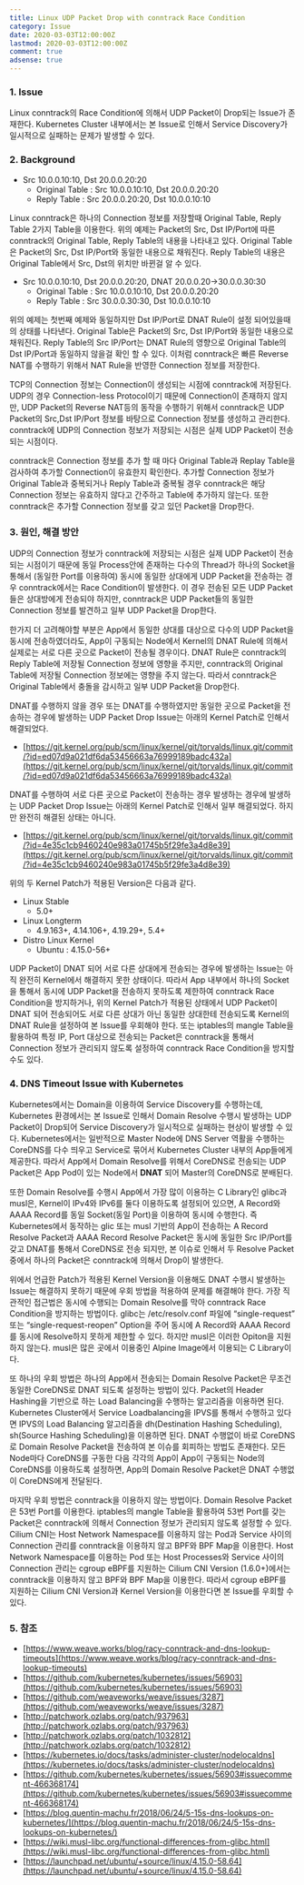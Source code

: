 ```yaml
---
title: Linux UDP Packet Drop with conntrack Race Condition
category: Issue
date: 2020-03-03T12:00:00Z
lastmod: 2020-03-03T12:00:00Z
comment: true
adsense: true
---
```


### 1. Issue

Linux conntrack의 Race Condition에 의해서 UDP Packet이 Drop되는 Issue가 존재한다. Kubernetes Cluster 내부에서는 본 Issue로 인해서 Service Discovery가 일시적으로 실패하는 문제가 발생할 수 있다.

### 2. Background

* Src 10.0.0.10:10, Dst 20.0.0.20:20
  * Original Table : Src 10.0.0.10:10, Dst 20.0.0.20:20
  * Reply Table : Src 20.0.0.20:20, Dst 10.0.0.10:10

Linux conntrack은 하나의 Connection 정보를 저장할때 Original Table, Reply Table 2가지 Table을 이용한다. 위의 예제는 Packet의 Src, Dst IP/Port에 따른 conntrack의 Original Table, Reply Table의 내용을 나타내고 있다. Original Table은 Packet의 Src, Dst IP/Port와 동일한 내용으로 채워진다. Reply Table의 내용은 Original Table에서 Src, Dst의 위치만 바뀐걸 알 수 있다.

* Src 10.0.0.10:10, Dst 20.0.0.20:20, DNAT 20.0.0.20->30.0.0.30:30
  * Original Table : Src 10.0.0.10:10, Dst 20.0.0.20:20
  * Reply Table : Src 30.0.0.30:30, Dst 10.0.0.10:10

위의 예제는 첫번째 예제와 동일하지만 Dst IP/Port로 DNAT Rule이 설정 되어있을때의 상태를 나타낸다. Original Table은 Packet의 Src, Dst IP/Port와 동일한 내용으로 채워진다. Reply Table의 Src IP/Port는 DNAT Rule의 영향으로 Original Table의 Dst IP/Port과 동일하지 않을걸 확인 할 수 있다. 이처럼 conntrack은 빠른 Reverse NAT를 수행하기 위해서 NAT Rule을 반영한 Connection 정보를 저장한다.

TCP의 Connection 정보는 Connection이 생성되는 시점에 conntrack에 저장된다. UDP의 경우 Connection-less Protocol이기 때문에 Connection이 존재하지 않지만, UDP Packet의 Reverse NAT등의 동작을 수행하기 위해서 conntrack은 UDP Packet의 Src,Dst IP/Port 정보를 바탕으로 Connection 정보를 생성하고 관리한다. conntrack에 UDP의 Connection 정보가 저장되는 시점은 실제 UDP Packet이 전송되는 시점이다.

conntrack은 Connection 정보를 추가 할 때 마다 Original Table과 Replay Table을 검사하여 추가할 Connection이 유효한지 확인한다. 추가할 Connection 정보가 Original Table과 중복되거나 Reply Table과 중복될 경우 conntrack은 해당 Connection 정보는 유효하지 않다고 간주하고 Table에 추가하지 않는다. 또한 conntrack은 추가할 Connection 정보를 갖고 있던 Packet을 Drop한다.

### 3. 원인, 해결 방안

UDP의 Connection 정보가 conntrack에 저장되는 시점은 실제 UDP Packet이 전송되는 시점이기 때문에 동일 Process안에 존재하는 다수의 Thread가 하나의 Socket을 통해서 (동일한 Port를 이용하여) 동시에 동일한 상대에게 UDP Packet을 전송하는 경우 conntrack에서는 Race Condition이 발생한다. 이 경우 전송된 모든 UDP Packet들은 상대방에게 전송되야 하지만, conntrack은 UDP Packet들의 동일한 Connection 정보를 발견하고 일부 UDP Packet을 Drop한다.

한가지 더 고려해야할 부분은 App에서 동일한 상대를 대상으로 다수의 UDP Packet을 동시에 전송하였더라도, App이 구동되는 Node에서 Kernel의 DNAT Rule에 의해서 실제로는 서로 다른 곳으로 Packet이 전송될 경우이다. DNAT Rule은 conntrack의 Reply Table에 저장될 Connection 정보에 영향을 주지만, conntrack의 Original Table에 저장될 Connection 정보에는 영향을 주지 않는다. 따라서 conntrack은 Original Table에서 충돌을 감시하고 일부 UDP Packet을 Drop한다.

DNAT를 수행하지 않을 경우 또는 DNAT를 수행하였지만 동일한 곳으로 Packet을 전송하는 경우에 발생하는 UDP Packet Drop Issue는 아래의 Kernel Patch로 인해서 해결되었다.

* [https://git.kernel.org/pub/scm/linux/kernel/git/torvalds/linux.git/commit/?id=ed07d9a021df6da53456663a76999189badc432a](https://git.kernel.org/pub/scm/linux/kernel/git/torvalds/linux.git/commit/?id=ed07d9a021df6da53456663a76999189badc432a)

DNAT를 수행하여 서로 다른 곳으로 Packet이 전송하는 경우 발생하는 경우에 발생하는 UDP Packet Drop Issue는 아래의 Kernel Patch로 인해서 일부 해결되었다. 하지만 완전히 해결된 상태는 아니다.

* [https://git.kernel.org/pub/scm/linux/kernel/git/torvalds/linux.git/commit/?id=4e35c1cb9460240e983a01745b5f29fe3a4d8e39](https://git.kernel.org/pub/scm/linux/kernel/git/torvalds/linux.git/commit/?id=4e35c1cb9460240e983a01745b5f29fe3a4d8e39)

위의 두 Kernel Patch가 적용된 Version은 다음과 같다.

* Linux Stable 
  * 5.0+
* Linux Longterm
  * 4.9.163+, 4.14.106+, 4.19.29+, 5.4+
* Distro Linux Kernel
  * Ubuntu : 4.15.0-56+

UDP Packet이 DNAT 되어 서로 다른 상대에게 전송되는 경우에 발생하는 Issue는 아직 완전히 Kernel에서 해결하지 못한 상태이다. 따라서 App 내부에서 하나의 Socket을 통해서 동시에 UDP Packet을 전송하지 못하도록 제한하여 conntrack Race Condition을 방지하거나, 위의 Kernel Patch가 적용된 상태에서 UDP Packet이 DNAT 되어 전송되어도 서로 다른 상대가 아닌 동일한 상대한테 전송되도록 Kernel의 DNAT Rule을 설정하여 본 Issue를 우회해야 한다. 또는 iptables의 mangle Table을 활용하여 특정 IP, Port 대상으로 전송되는 Packet은 conntrack을 통해서 Connection 정보가 관리되지 않도록 설정하여 conntrack Race Condition을 방지할 수도 있다.

### 4. DNS Timeout Issue with Kubernetes
 
Kubernetes에서는 Domain을 이용하여 Service Discovery를 수행하는데, Kubernetes 환경에서는 본 Issue로 인해서 Domain Resolve 수행시 발생하는 UDP Packet이 Drop되어 Service Discovery가 일시적으로 실패하는 현상이 발생할 수 있다. Kubernetes에서는 일반적으로 Master Node에 DNS Server 역활을 수행하는 CoreDNS를 다수 띄우고 Service로 묶어서 Kubernetes Cluster 내부의 App들에게 제공한다. 따라서 App에서 Domain Resolve를 위해서 CoreDNS로 전송되는 UDP Packet은 App Pod이 있는 Node에서 **DNAT** 되어 Master의 CoreDNS로 분배된다.

또한 Domain Resolve를 수행시 App에서 가장 많이 이용하는 C Library인 glibc과 musl은, Kernel이 IPv4와 IPv6를 둘다 이용하도록 설정되어 있으면, A Record와 AAAA Record를 동일 Socket(동일 Port)을 이용하여 동시에 수행한다. 즉 Kubernetes에서 동작하는 glic 또는 musl 기반의 App이 전송하는 A Record Resolve Packet과 AAAA Record Resolve Packet은 동시에 동일한 Src IP/Port를 갖고 DNAT를 통해서 CoreDNS로 전송 되지만, 본 이슈로 인해서 두 Resolve Packet 중에서 하나의 Packet은 conntrack에 의해서 Drop이 발생한다.

위에서 언급한 Patch가 적용된 Kernel Version을 이용해도 DNAT 수행시 발생하는 Issue는 해결하지 못하기 때문에 우회 방법을 적용하여 문제를 해결해야 한다. 가장 직관적인 접근법은 동시에 수행되는 Domain Resolve를 막아 conntrack Race Condition을 방지하는 방법이다. glibc는 /etc/resolv.conf 파일에 “single-request” 또는 “single-request-reopen” Option을 주어 동시에 A Record와 AAAA Record를 동시에 Resolve하지 못하게 제한할 수 있다. 하지만 musl은 이러한 Opiton을 지원하지 않는다. musl은 많은 곳에서 이용중인 Alpine Image에서 이용되는 C Library이다.

또 하나의 우회 방법은 하나의 App에서 전송되는 Domain Resolve Packet은 무조건 동일한 CoreDNS로 DNAT 되도록 설정하는 방법이 있다. Packet의 Header Hashing을 기반으로 하는 Load Balancing을 수행하는 알고리즘을 이용하면 된다. Kubernetes Cluster에서 Service Loadbalancing을 IPVS를 통해서 수행하고 있다면 IPVS의 Load Balancing 알고리즘을 dh(Destination Hashing Scheduling), sh(Source Hashing Scheduling)을 이용하면 된다. DNAT 수행없이 바로 CoreDNS로 Domain Resolve Packet을 전송하여 본 이슈를 회피하는 방법도 존재한다. 모든 Node마다 CoreDNS를 구동한 다음 각각의 App이 App이 구동되는 Node의 CoreDNS를 이용하도록 설정하면, App의 Domain Resolve Packet은 DNAT 수행없이 CoreDNS에게 전달된다.

마지막 우회 방법은 conntrack을 이용하지 않는 방법이다. Domain Resolve Packet은 53번 Port를 이용한다. iptables의 mangle Table을 활용하여 53번 Port를 갖는 Packet은 conntrack에 의해서 Connection 정보가 관리되지 않도록 설정할 수 있다. Cilium CNI는 Host Network Namespace를 이용하지 않는 Pod과 Service 사이의 Connection 관리를 conntrack을 이용하지 않고 BPF와 BPF Map을 이용한다. Host Network Namespace를 이용하는 Pod 또는 Host Processes와 Service 사이의 Connection 관리는 cgroup eBPF를 지원하는 Cilium CNI Version (1.6.0+)에서는 conntrack을 이용하지 않고 BPF와 BPF Map을 이용한다. 따라서 cgroup eBPF를 지원하는 Cilium CNI Version과 Kernel Version을 이용한다면 본 Issue를 우회할 수 있다.

### 5. 참조

* [https://www.weave.works/blog/racy-conntrack-and-dns-lookup-timeouts](https://www.weave.works/blog/racy-conntrack-and-dns-lookup-timeouts)
* [https://github.com/kubernetes/kubernetes/issues/56903](https://github.com/kubernetes/kubernetes/issues/56903)
* [https://github.com/weaveworks/weave/issues/3287](https://github.com/weaveworks/weave/issues/3287)
* [http://patchwork.ozlabs.org/patch/937963](http://patchwork.ozlabs.org/patch/937963)
* [http://patchwork.ozlabs.org/patch/1032812](http://patchwork.ozlabs.org/patch/1032812)
* [https://kubernetes.io/docs/tasks/administer-cluster/nodelocaldns](https://kubernetes.io/docs/tasks/administer-cluster/nodelocaldns)
* [https://github.com/kubernetes/kubernetes/issues/56903#issuecomment-466368174](https://github.com/kubernetes/kubernetes/issues/56903#issuecomment-466368174)
* [https://blog.quentin-machu.fr/2018/06/24/5-15s-dns-lookups-on-kubernetes/](https://blog.quentin-machu.fr/2018/06/24/5-15s-dns-lookups-on-kubernetes/)
* [https://wiki.musl-libc.org/functional-differences-from-glibc.html](https://wiki.musl-libc.org/functional-differences-from-glibc.html)
* [https://launchpad.net/ubuntu/+source/linux/4.15.0-58.64](https://launchpad.net/ubuntu/+source/linux/4.15.0-58.64)